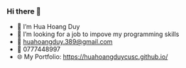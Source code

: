 ### Hi there 👋

- 🌱 I’m Hua Hoang Duy
- :briefcase: I’m looking for a job to impove my programming skills
- :email: huahoangduy.389@gmail.com
- :iphone: 0777448997
- :globe_with_meridians: My Portfolio: https://huahoangduycusc.github.io/
